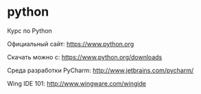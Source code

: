 python
======

Курс по Python

Официальный сайт: https://www.python.org

Скачать можно с: https://www.python.org/downloads

Среда разработки PyCharm: http://www.jetbrains.com/pycharm/ 

Wing IDE 101: http://www.wingware.com/wingide